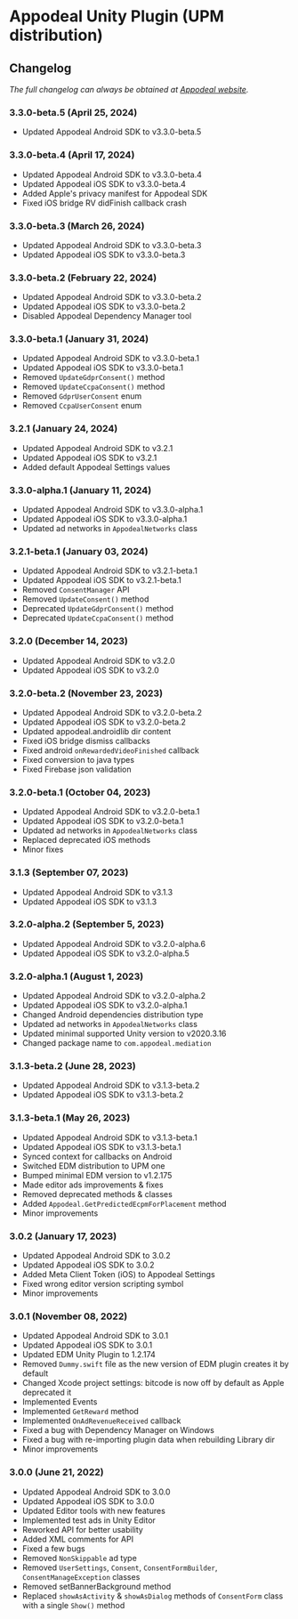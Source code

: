# Appodeal Unity Plugin (UPM distribution)

## Changelog

*The full changelog can always be obtained at [Appodeal website](https://docs.appodeal.com/unity/changelog).*

### 3.3.0-beta.5 (April 25, 2024)

+ Updated Appodeal Android SDK to v3.3.0-beta.5

### 3.3.0-beta.4 (April 17, 2024)

+ Updated Appodeal Android SDK to v3.3.0-beta.4
+ Updated Appodeal iOS SDK to v3.3.0-beta.4
+ Added Apple's privacy manifest for Appodeal SDK
+ Fixed iOS bridge RV didFinish callback crash

### 3.3.0-beta.3 (March 26, 2024)

+ Updated Appodeal Android SDK to v3.3.0-beta.3
+ Updated Appodeal iOS SDK to v3.3.0-beta.3

### 3.3.0-beta.2 (February 22, 2024)

+ Updated Appodeal Android SDK to v3.3.0-beta.2
+ Updated Appodeal iOS SDK to v3.3.0-beta.2
+ Disabled Appodeal Dependency Manager tool

### 3.3.0-beta.1 (January 31, 2024)

+ Updated Appodeal Android SDK to v3.3.0-beta.1
+ Updated Appodeal iOS SDK to v3.3.0-beta.1
+ Removed `UpdateGdprConsent()` method
+ Removed `UpdateCcpaConsent()` method
+ Removed `GdprUserConsent` enum
+ Removed `CcpaUserConsent` enum

### 3.2.1 (January 24, 2024)

+ Updated Appodeal Android SDK to v3.2.1
+ Updated Appodeal iOS SDK to v3.2.1
+ Added default Appodeal Settings values

### 3.3.0-alpha.1 (January 11, 2024)

+ Updated Appodeal Android SDK to v3.3.0-alpha.1
+ Updated Appodeal iOS SDK to v3.3.0-alpha.1
+ Updated ad networks in `AppodealNetworks` class

### 3.2.1-beta.1 (January 03, 2024)

+ Updated Appodeal Android SDK to v3.2.1-beta.1
+ Updated Appodeal iOS SDK to v3.2.1-beta.1
+ Removed `ConsentManager` API
+ Removed `UpdateConsent()` method
+ Deprecated `UpdateGdprConsent()` method
+ Deprecated `UpdateCcpaConsent()` method

### 3.2.0 (December 14, 2023)

+ Updated Appodeal Android SDK to v3.2.0
+ Updated Appodeal iOS SDK to v3.2.0

### 3.2.0-beta.2 (November 23, 2023)

+ Updated Appodeal Android SDK to v3.2.0-beta.2
+ Updated Appodeal iOS SDK to v3.2.0-beta.2
+ Updated appodeal.androidlib dir content
+ Fixed iOS bridge dismiss callbacks
+ Fixed android `onRewardedVideoFinished` callback
+ Fixed conversion to java types
+ Fixed Firebase json validation

### 3.2.0-beta.1 (October 04, 2023)

+ Updated Appodeal Android SDK to v3.2.0-beta.1
+ Updated Appodeal iOS SDK to v3.2.0-beta.1
+ Updated ad networks in `AppodealNetworks` class
+ Replaced deprecated iOS methods
+ Minor fixes

### 3.1.3 (September 07, 2023)

+ Updated Appodeal Android SDK to v3.1.3
+ Updated Appodeal iOS SDK to v3.1.3

### 3.2.0-alpha.2 (September 5, 2023)

+ Updated Appodeal Android SDK to v3.2.0-alpha.6
+ Updated Appodeal iOS SDK to v3.2.0-alpha.5

### 3.2.0-alpha.1 (August 1, 2023)

+ Updated Appodeal Android SDK to v3.2.0-alpha.2
+ Updated Appodeal iOS SDK to v3.2.0-alpha.1
+ Changed Android dependencies distribution type
+ Updated ad networks in `AppodealNetworks` class
+ Updated minimal supported Unity version to v2020.3.16
+ Changed package name to `com.appodeal.mediation`

### 3.1.3-beta.2 (June 28, 2023)

+ Updated Appodeal Android SDK to v3.1.3-beta.2
+ Updated Appodeal iOS SDK to v3.1.3-beta.2

### 3.1.3-beta.1 (May 26, 2023)

+ Updated Appodeal Android SDK to v3.1.3-beta.1
+ Updated Appodeal iOS SDK to v3.1.3-beta.1
+ Synced context for callbacks on Android
+ Switched EDM distribution to UPM one
+ Bumped minimal EDM version to v1.2.175
+ Made editor ads improvements & fixes
+ Removed deprecated methods & classes
+ Added `Appodeal.GetPredictedEcpmForPlacement` method
+ Minor improvements

### 3.0.2 (January 17, 2023)

+ Updated Appodeal Android SDK to 3.0.2
+ Updated Appodeal iOS SDK to 3.0.2
+ Added Meta Client Token (iOS) to Appodeal Settings
+ Fixed wrong editor version scripting symbol
+ Minor improvements

### 3.0.1 (November 08, 2022)

+ Updated Appodeal Android SDK to 3.0.1
+ Updated Appodeal iOS SDK to 3.0.1
+ Updated EDM Unity Plugin to 1.2.174
+ Removed `Dummy.swift` file as the new version of EDM plugin creates it by default
+ Changed Xcode project settings: bitcode is now off by default as Apple deprecated it
+ Implemented Events
+ Implemented `GetReward` method
+ Implemented `OnAdRevenueReceived` callback
+ Fixed a bug with Dependency Manager on Windows
+ Fixed a bug with re-importing plugin data when rebuilding Library dir
+ Minor improvements

### 3.0.0 (June 21, 2022)

+ Updated Appodeal Android SDK to 3.0.0
+ Updated Appodeal iOS SDK to 3.0.0
+ Updated Editor tools with new features
+ Implemented test ads in Unity Editor
+ Reworked API for better usability
+ Added XML comments for API
+ Fixed a few bugs
+ Removed `NonSkippable` ad type
+ Removed `UserSettings`, `Consent`, `ConsentFormBuilder`, `ConsentManageException` classes
+ Removed setBannerBackground method
+ Replaced `showAsActivity` & `showAsDialog` methods of `ConsentForm` class with a single `Show()` method
